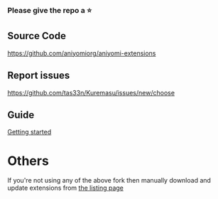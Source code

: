 ### Please give the repo a :star:

<!-- | Build | Support Server |
|-------|---------|
| [![CI](https://github.com/tas33n/Kuremasu/actions/workflows/deploy.yml/badge.svg)](https://github.com/tas33n/Kuremasu/actions/actions/workflows/deploy.yml) | -->

## Source Code

https://github.com/aniyomiorg/aniyomi-extensions

## Report issues

https://github.com/tas33n/Kuremasu/issues/new/choose

## Guide

[Getting started](https://tas33n.github.io/Kuremasu/docs/guides/getting-started#adding-the-extension-repo)

# Others
If you're not using any of the above fork then manually download and update extensions from [the listing page](https://tas33n.github.io/Kuremasu/extensions/)
